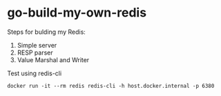 # go-build-my-own-redis

Steps for bulding my Redis:
1. Simple server
2. RESP parser
3. Value Marshal and Writer

Test using redis-cli
```
docker run -it --rm redis redis-cli -h host.docker.internal -p 6380
```
